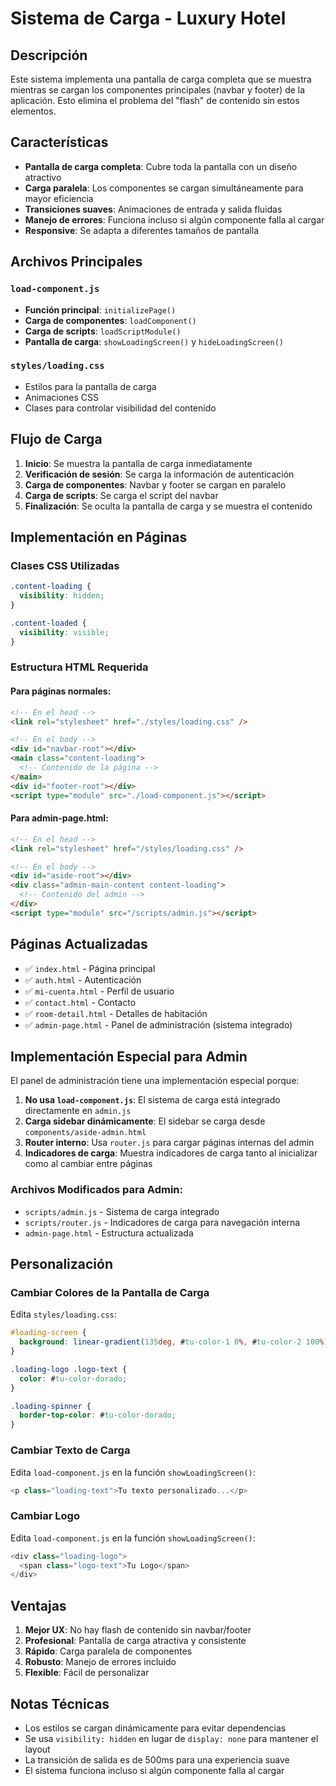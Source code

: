 # Sistema de Carga - Luxury Hotel

## Descripción

Este sistema implementa una pantalla de carga completa que se muestra mientras se cargan los componentes principales (navbar y footer) de la aplicación. Esto elimina el problema del "flash" de contenido sin estos elementos.

## Características

- **Pantalla de carga completa**: Cubre toda la pantalla con un diseño atractivo
- **Carga paralela**: Los componentes se cargan simultáneamente para mayor eficiencia
- **Transiciones suaves**: Animaciones de entrada y salida fluidas
- **Manejo de errores**: Funciona incluso si algún componente falla al cargar
- **Responsive**: Se adapta a diferentes tamaños de pantalla

## Archivos Principales

### `load-component.js`
- **Función principal**: `initializePage()`
- **Carga de componentes**: `loadComponent()`
- **Carga de scripts**: `loadScriptModule()`
- **Pantalla de carga**: `showLoadingScreen()` y `hideLoadingScreen()`

### `styles/loading.css`
- Estilos para la pantalla de carga
- Animaciones CSS
- Clases para controlar visibilidad del contenido

## Flujo de Carga

1. **Inicio**: Se muestra la pantalla de carga inmediatamente
2. **Verificación de sesión**: Se carga la información de autenticación
3. **Carga de componentes**: Navbar y footer se cargan en paralelo
4. **Carga de scripts**: Se carga el script del navbar
5. **Finalización**: Se oculta la pantalla de carga y se muestra el contenido

## Implementación en Páginas

### Clases CSS Utilizadas

```css
.content-loading {
  visibility: hidden;
}

.content-loaded {
  visibility: visible;
}
```

### Estructura HTML Requerida

#### Para páginas normales:
```html
<!-- En el head -->
<link rel="stylesheet" href="./styles/loading.css" />

<!-- En el body -->
<div id="navbar-root"></div>
<main class="content-loading">
  <!-- Contenido de la página -->
</main>
<div id="footer-root"></div>
<script type="module" src="./load-component.js"></script>
```

#### Para admin-page.html:
```html
<!-- En el head -->
<link rel="stylesheet" href="/styles/loading.css" />

<!-- En el body -->
<div id="aside-root"></div>
<div class="admin-main-content content-loading">
  <!-- Contenido del admin -->
</div>
<script type="module" src="/scripts/admin.js"></script>
```

## Páginas Actualizadas

- ✅ `index.html` - Página principal
- ✅ `auth.html` - Autenticación
- ✅ `mi-cuenta.html` - Perfil de usuario
- ✅ `contact.html` - Contacto
- ✅ `room-detail.html` - Detalles de habitación
- ✅ `admin-page.html` - Panel de administración (sistema integrado)

## Implementación Especial para Admin

El panel de administración tiene una implementación especial porque:

1. **No usa `load-component.js`**: El sistema de carga está integrado directamente en `admin.js`
2. **Carga sidebar dinámicamente**: El sidebar se carga desde `components/aside-admin.html`
3. **Router interno**: Usa `router.js` para cargar páginas internas del admin
4. **Indicadores de carga**: Muestra indicadores de carga tanto al inicializar como al cambiar entre páginas

### Archivos Modificados para Admin:

- `scripts/admin.js` - Sistema de carga integrado
- `scripts/router.js` - Indicadores de carga para navegación interna
- `admin-page.html` - Estructura actualizada

## Personalización

### Cambiar Colores de la Pantalla de Carga

Edita `styles/loading.css`:

```css
#loading-screen {
  background: linear-gradient(135deg, #tu-color-1 0%, #tu-color-2 100%);
}

.loading-logo .logo-text {
  color: #tu-color-dorado;
}

.loading-spinner {
  border-top-color: #tu-color-dorado;
}
```

### Cambiar Texto de Carga

Edita `load-component.js` en la función `showLoadingScreen()`:

```javascript
<p class="loading-text">Tu texto personalizado...</p>
```

### Cambiar Logo

Edita `load-component.js` en la función `showLoadingScreen()`:

```javascript
<div class="loading-logo">
  <span class="logo-text">Tu Logo</span>
</div>
```

## Ventajas

1. **Mejor UX**: No hay flash de contenido sin navbar/footer
2. **Profesional**: Pantalla de carga atractiva y consistente
3. **Rápido**: Carga paralela de componentes
4. **Robusto**: Manejo de errores incluido
5. **Flexible**: Fácil de personalizar

## Notas Técnicas

- Los estilos se cargan dinámicamente para evitar dependencias
- Se usa `visibility: hidden` en lugar de `display: none` para mantener el layout
- La transición de salida es de 500ms para una experiencia suave
- El sistema funciona incluso si algún componente falla al cargar 